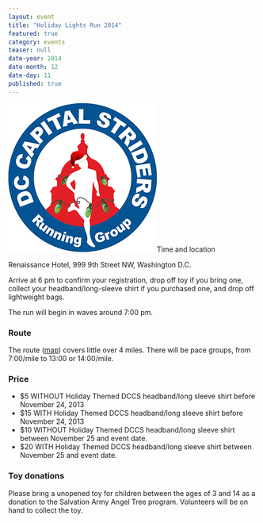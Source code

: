 ```yaml
---
layout: event
title: "Holiday Lights Run 2014"
featured: true
category: events
teaser: null
date-year: 2014
date-month: 12
date-day: 11
published: true
---
```


<p><img src="/media/uploads/hlr2014.png" alt="HLR logo”></p>

### Time and location

Renaissance Hotel, 999 9th Street NW, Washington D.C.

Arrive at 6 pm to confirm your registration, drop off toy if you bring one, collect your headband/long-sleeve shirt if you purchased one, and drop off lightweight bags. 

The run will begin in waves around 7:00 pm.

### Route

The route ([map](http://www.mapmyrun.com/us/washington-d-c-dc/holiday-lights-run-2013-route-316415935)) covers little over 4 miles. There will be pace groups, from 7:00/mile to 13:00 or 14:00/mile.

### Price

- $5 WITHOUT Holiday Themed DCCS headband/long sleeve shirt before November 24, 2013 
- $15 WITH Holiday Themed DCCS headband/long sleeve shirt before November 24, 2013
- $10 WITHOUT Holiday Themed DCCS headband/long sleeve shirt between November 25 and event date.
- $20 WITH Holiday Themed DCCS headband/long sleeve shirt between November 25 and event date.
 
### Toy donations

Please bring a unopened toy for children between the ages of 3 and 14 as a donation to the Salvation Army Angel Tree program.  Volunteers will be on hand to collect the toy.

